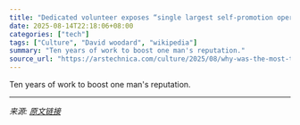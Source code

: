 ```yaml
---
title: "Dedicated volunteer exposes “single largest self-promotion operation in Wikipedia’s history”"
date: 2025-08-14T22:18:06+08:00
categories: ["tech"]
tags: ["Culture", "David woodard", "wikipedia"]
summary: "Ten years of work to boost one man's reputation."
source_url: "https://arstechnica.com/culture/2025/08/why-was-the-most-translated-wikipedia-article-in-the-world-about-a-lover-of-aryan-culture/"
---
```


Ten years of work to boost one man's reputation.

---

*来源: [原文链接](https://arstechnica.com/culture/2025/08/why-was-the-most-translated-wikipedia-article-in-the-world-about-a-lover-of-aryan-culture/)*
